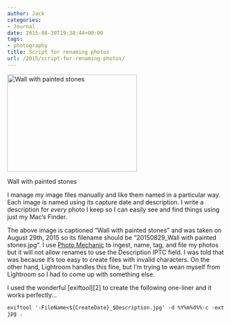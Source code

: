 ```yaml
---
author: Jack
categories:
- Journal
date: 2015-08-30T19:38:44+00:00
tags:
- photography
title: Script for renaming photos
url: /2015/script-for-renaming-photos/
---
```


<div id="attachment_4860" style="width: 310px" class="wp-caption alignnone">
  <img class="size-medium wp-image-4860" src="/img/2016/03/20150829_Wall_with_painted_stones-300x225.jpg" alt="Wall with painted stones" width="300" height="225" srcset="/wp-content/uploads/2016/03/20150829_Wall_with_painted_stones-300x225.jpg 300w, /wp-content/uploads/2016/03/20150829_Wall_with_painted_stones-768x576.jpg 768w, /wp-content/uploads/2016/03/20150829_Wall_with_painted_stones.jpg 800w" sizes="(max-width: 300px) 100vw, 300px" />
  
  <p class="wp-caption-text">
    Wall with painted stones
  </p>
</div>

I manage my image files manually and like them named in a particular way. Each image is named using its capture date and description. I write a description for _every_ photo I keep so I can easily see and find things using just my Mac’s Finder.

The above image is captioned “Wall with painted stones” and was taken on August 29th, 2015 so its filename should be “20150829_Wall with painted stones.jpg”. I use [Photo Mechanic][1] to ingest, name, tag, and file my photos but it will not allow renames to use the Description IPTC field. I was told that was because it’s too easy to create files with invalid characters. On the other hand, Lightroom handles this fine, but I’m trying to wean myself from Lightroom so I had to come up with something else.

I used the wonderful [exiftool][2] to create the following one-liner and it works perfectly…

    exiftool '-FileName<${CreateDate}_$Description.jpg' -d %Y%m%d%%-c -ext jpg .

 [1]: http://www.camerabits.com/